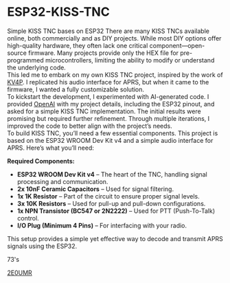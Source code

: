 # ESP32-KISS-TNC
Simple KISS TNC bases on ESP32
There are many KISS TNCs available online, both commercially and as DIY projects. While most DIY options offer high-quality hardware, they often lack one critical component—open-source firmware. Many projects provide only the HEX file for pre-programmed microcontrollers, limiting the ability to modify or understand the underlying code.  
This led me to embark on my own KISS TNC project, inspired by the work of [KV4P](https://kv4p.com/quick_start.html). I replicated his audio interface for APRS, but when it came to the firmware, I wanted a fully customizable solution.  
To kickstart the development, I experimented with AI-generated code. I provided [OpenAI](https://chatgpt.com/) with my project details, including the ESP32 pinout, and asked for a simple KISS TNC implementation. The initial results were promising but required further refinement. Through multiple iterations, I improved the code to better align with the project’s needs.  
To build  KISS TNC, you’ll need a few essential components. This project is based on the ESP32 WROOM Dev Kit v4 and a simple audio interface for APRS. Here’s what you’ll need:  

**Required Components:**
- **ESP32 WROOM Dev Kit v4** – The heart of the TNC, handling signal processing and communication.  
- **2x 10nF Ceramic Capacitors** – Used for signal filtering.  
- **1x 1K Resistor** – Part of the circuit to ensure proper signal levels.  
- **3x 10K Resistors** – Used for pull-up and pull-down configurations.  
- **1x NPN Transistor (BC547 or 2N2222)** – Used for PTT (Push-To-Talk) control.  
- **I/O Plug (Minimum 4 Pins)** – For interfacing with your radio.  

This setup provides a simple yet effective way to decode and transmit APRS signals using the ESP32.

73's

[2E0UMR](2e0umr.me)

